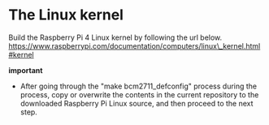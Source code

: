 # The Linux kernel

Build the Raspberry Pi 4 Linux kernel by following the url below.
https://www.raspberrypi.com/documentation/computers/linux\_kernel.html#kernel

**important**
* After going through the "make bcm2711\_defconfig" process during the process, copy or overwrite the contents in the current repository to the downloaded Raspberry Pi Linux source, and then proceed to the next step.

